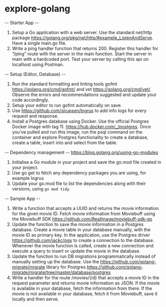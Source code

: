 # explore-golang


-- Starter App --
1. Setup a Go application with a web server. Use the standard net/http package https://golang.org/pkg/net/http/#example_ListenAndServe. Have a single main.go file.
2. Write a ping handler function that returns 200. Register this handler for “/ping” route with the server in the main function. Start the server in main with a hardcoded port. Test your server by calling this api on localhost using Postman.


-- Setup (Editor, Database) --
1. Run the standard formatting and linting tools gofmt https://golang.org/cmd/gofmt/ and vet https://golang.org/cmd/vet/. Observe the errors and recommendations suggested and update your code accordingly.
2. Setup your editor to run gofmt automatically on save.
3. Use https://github.com/sirupsen/logrus to add info logs for every request and response.
4. Install a Postgres database using Docker. Use the official Postgres Docker image with tag 11. https://hub.docker.com/_/postgres. Once you’ve pulled and run this image, run the psql command on the container and explore Postgres functionality to create a database, create a table, insert into and select from the table.


-- Dependency management --
https://blog.golang.org/using-go-modules
1. Initialise a Go module in your project and save the go.mod file created in your project.
2. Use go get to fetch any dependency packages you are using, for example logrus
3. Update your go.mod file to list the dependencies along with their versions, using `go mod tidy`.


-- Sample App --
1. Write a function that accepts a UUID and returns the movie information for the given movie ID. Fetch movie information from Moviebuff using the Moviebuff SDK https://github.com/RealImage/moviebuff-sdk-go
2. Update the function to save the movie information in a Postgres database. Create a movie table in your database manually, with the movie ID as primary key. In the application, use the Postgres driver https://github.com/jackc/pgx to create a connection to the database. Whenever the movie function is called, create a new connection and execute a query to insert or update the movie in the database.
3. Update the function to run DB migrations programmatically instead of manually setting up the database. Use the https://github.com/golang-migrate/migrate library for Postgres https://github.com/golang-migrate/migrate/tree/master/database/postgres
4. Write a handler for the route /movies/{id} that accepts a movie ID in the request parameter and returns movie information as JSON. If the movie is available in your database, fetch the information from there. If the movie is not available in your database, fetch it from Moviebuff, save it locally and then serve.